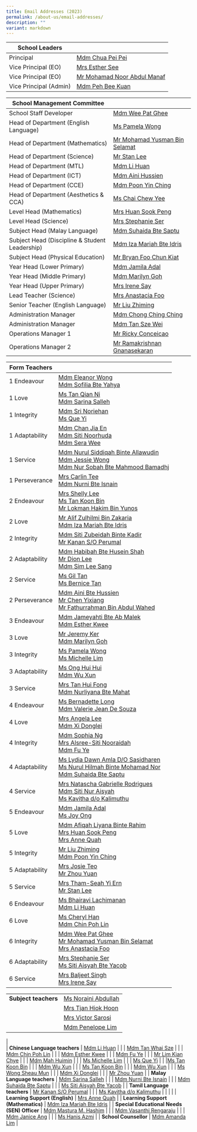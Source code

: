```yaml
---
title: Email Addresses (2023)
permalink: /about-us/email-addresses/
description: ""
variant: markdown
---
```

<!--### Email Addresses (2023)-->


| School Leaders |  |
|---|---|
| Principal  | [Mdm Chua Pei Pei](mailto:CHUA_Pei_Pei@moe.edu.sg) |
| Vice Principal (EO) | [Mrs Esther See](mailto:LING_Szengen@moe.edu.sg) |
| Vice Principal (EO)  | [Mr Mohamad Noor Abdul Manaf](mailto:Mohamad_Noor_ABDUL_MANAF@moe.edu.sg)  |
| Vice Principal (Admin)  | [Mdm Peh Bee Kuan](mailto:Peh_Bee_Kuan@moe.edu.sg)  |


| School Management Committee |  |
|---|---|
| School Staff Developer | [Mdm Wee Pat Ghee](mailto:wee_pat_ghee@moe.edu.sg) |
| Head of Department (English Language) | [Ms Pamela Wong](mailto:wong_pei_li_pamela@moe.edu.sg)  |
| Head of Department (Mathematics) | [Mr Mohamad Yusman Bin Selamat](mailto:mohamad_yusman_selamat@moe.edu.sg) |
| Head of Department (Science) | [Mr Stan Lee](mailto:lee_mun_hong@moe.edu.sg) |
| Head of Department (MTL) | [Mdm Li Huan](mailto:li_huan@moe.edu.sg) |
| Head of Department (ICT) | [Mdm Aini Hussien](mailto:aini_hussien@moe.edu.sg) |
| Head of Department (CCE) | [Mdm Poon Yin Ching](mailto:poon_yin_ching@moe.edu.sg) |
| Head of Department (Aesthetics &amp; CCA)  | [Ms Chai Chew Yee](mailto:chai_chew_yee@moe.edu.sg) |
| Level Head (Mathematics) | [Mrs Huan Sook Peng](mailto:woong_sook_peng@moe.edu.sg) |
| Level Head (Science)  | [Mrs Stephanie Ser](mailto:go_pei_ling@moe.edu.sg)  |
| Subject Head (Malay Language) | [Mdm Suhaida Bte Saptu](mailto:suhaida_saptu@moe.edu.sg) |
| Subject Head (Discipline &amp; Student Leadership) | [Mdm Iza Mariah Bte Idris](mailto:iza_mariah_idris@moe.edu.sg) |
| Subject Head (Physical Education) |[Mr Bryan Foo Chun Kiat](mailto:foo_chun_kiat_bryan@moe.edu.sg)  |
| Year Head (Lower Primary)  | [Mdm Jamila Adal](mailto:jamila_adal@moe.edu.sg) |
| Year Head (Middle Primary)   | [Mdm Marilyn Goh](mailto:marilyn_goh_jing_ling@moe.edu.sg)  |
| Year Head (Upper Primary) | [Mrs Irene Say](mailto:lee_siew_hui@moe.edu.sg) |
| Lead Teacher (Science) |[Mrs Anastacia Foo](mailto:yeo_peck_hoon_anastacia@moe.edu.sg) |
| Senior Teacher (English Language)  | [Mr Liu Zhiming](mailto:liu_zhiming@moe.edu.sg)  |
| Administration Manager  | [Mdm Chong Ching Ching](mailto:chong_ching_ching@schools.gov.sg) |
| Administration Manager | [Mdm Tan Sze Wei](mailto:tan_sze_wei@moe.edu.sg)  |
| Operations Manager 1| [Mr Ricky Conceicao](mailto:rudolph_conceicao@moe.edu.sg) |
| Operations Manager 2 | [Mr Ramakrishnan Gnanasekaran](mailto:ramakrishnan_gnanasekaran@moe.edu.sg) |

| Form Teachers |  |
|---|---|
| 1 Endeavour | [Mdm Eleanor Wong](mailto:wong_yun_ru_eleanor@moe.edu.sg)<br>[Mdm Sofilia Bte Yahya](mailto:sofilia_yahya@moe.edu.sg)  |
| 1 Love | [Ms Tan Qian Ni](mailto:tan_qian_ni@moe.edu.sg)<br>[Mdm Sarina Salleh](mailto:sarina_salleh@moe.edu.sg)  |
| 1 Integrity | [Mdm Sri Noriehan](mailto:sri_noriehan_kamis@moe.edu.sg)<br>[Ms Que Yi](mailto:que_yi@moe.edu.sg) |
| 1 Adaptability | [Mdm Chan Jia En](mailto:chan_jia_en@moe.edu.sg)<br>[Mdm Siti Noorhuda](mailto:siti_noorhuda_mohd_bagusha@moe.edu.sg)<br>[Mdm Sera Wee](mailto:wee_siew_hong@moe.edu.sg) |
| 1 Service | [Mdm Nurul Siddiqah Binte Allawudin](mailto:nurul_siddiqah_allawudin@moe.edu.sg)<br>[Mdm Jessie Wong](mailto:wong_hui_guan@moe.edu.sg)<br>[Mdm Nur Sobah Bte Mahmood Bamadhj](mailto:nur_sobah_mahmood_bamadhaj@moe.edu.sg) |
| 1 Perseverance | [Mrs Carlin Tee](mailto:carlin_mulyati@moe.edu.sg)<br>[Mdm Nurni Bte Isnain](mailto:nurni_isnain@moe.edu.sg) |
| 2 Endeavour | [Mrs Shelly Lee](mailto:quek_hwee_khim_shelly@moe.edu.sg)<br>[Ms Tan Koon Bin](mailto:tan_koon_bin@moe.edu.sg)<br>[Mr Lokman Hakim Bin Yunos](mailto:lokman_hakim_b_yunos@moe.edu.sg) |
| 2 Love | [Mr Alif Zulhilmi Bin Zakaria](mailto:alif_zulhilmi_zakaria@moe.edu.sg)<br> [Mdm Iza Mariah Bte Idris](mailto:iza_mariah_idris@moe.edu.sg)<br> |
| 2 Integrity | [Mdm Siti Zubeidah Binte Kadir](mailto:siti_zubeidah_kadir@moe.edu.sg)<br>[Mr Kanan S/O Perumal](mailto:kanan_perumal@moe.edu.sg) |
| 2 Adaptability | [Mdm Habibah Bte Husein Shah](mailto:habibah_husein_shah@moe.edu.sg)<br> [Mr Dion Lee](mailto:Lee_Jian_Jie_Dion@moe.edu.sg)<br>[Mdm Sim Lee Sang](mailto:sim_lee_sang@moe.edu.sg) <br> |
| 2 Service | [Ms Gil Tan](mailto:tan_siew_hwa@moe.edu.sg)<br>[Ms Bernice Tan](mailto:tan_li_xian@moe.edu.sg)|
| 2 Perseverance | [Mdm Aini Bte Hussien](mailto:aini_hussien@moe.edu.sg)<br>[Mr Chen Yixiang](mailto:chen_yixiang@moe.edu.sg)<br>[Mr Fathurrahman Bin Abdul Wahed](mailto:fathurrahman_abdul_wahed@moe.edu.sg) |
| 3 Endeavour  | [Mdm Jameyahti Bte Ab Malek](mailto:jameyahti_ab_malek@moe.edu.sg)<br>[Mdm Esther Kwee](mailto:kwee_wan_juan_esther@moe.edu.sg) |
| 3 Love | [Mr Jeremy Ker](mailto:ker_ting_wei_Jeremy@moe.edu.sg)<br>[Mdm Marilyn Goh](mailto:marilyn_goh_jing_ling@moe.edu.sg)
| 3 Integrity | [Ms Pamela Wong](mailto:wong_pei_li_pamela@moe.edu.sg)<br>[Ms Michelle Lim](mailto:michelle_lim_qian_wen@moe.edu.sg)<br> |
| 3 Adaptability | [Ms Ong Hui Hui](mailto:ong_hui_hui_a@moe.edu.sg)<br>[Mdm Wu Xun](mailto:wu_xun@moe.edu.sg)<br>
| 3 Service | [Mrs Tan Hui Fong](mailto:lam_hui_fong@moe.edu.sg)<br>[Mdm Nurliyana Bte Mahat](mailto:nurliyana_mahat@moe.edu.sg) |
| 4 Endeavour | [Ms Bernadette Long](mailto:long_yuan_chin_bernadette@moe.edu.sg)<br>[Mdm Valerie Jean De Souza](mailto:de_souza_valerie_jean@moe.edu.sg) |
| 4 Love | [Mrs Angela Lee](mailto:Ang_Bee_Ngoh@moe.edu.sg)<br>[Mdm Xi Donglei](mailto:xi_donglei@moe.edu.sg) |
| 4 Integrity |[Mdm Sophia Ng](mailto:sophia_ng_gay_koon@moe.edu.sg)<br>[Mrs Alsree-Siti Nooraidah](mailto:alsree@moe.edu.sg) <br>[Mdm Fu Ye](mailto:fu_ye@moe.edu.sg)  |
| 4 Adaptability | [Ms Lydia Dawn Amla D/O Sasidharen](mailto:Lydia_Dawn_Amla_Sasidharen@moe.edu.sg)<br>[Ms Nurul Hilmah Binte Mohamad Nor](mailto:nurul_hilmah_mohamad_nor@moe.edu.sg)<br>[Mdm Suhaida Bte Saptu](mailto:suhaida_saptu@moe.edu.sg) |
| 4 Service |[Mrs Natascha Gabrielle Rodrigues](mailto:natascha_gabrielle_nonis@moe.edu.sg)<br> [Mdm Siti Nur Aisyah](mailto:siti_nur_aisyah@moe.edu.sg)<br>[Ms Kavitha d/o Kalimuthu](mailto:Kavitha_Kalimuthu@moe.edu.sg)  |
| 5 Endeavour | [Mdm Jamila Adal](mailto:jamila_adal@moe.edu.sg)<br>[Ms Joy Ong](mailto:joy_ong_siok_yin@moe.edu.sg) |
| 5 Love | [Mdm Afiqah Liyana Binte Rahim](mailto:afiqah_liyana_rahim@moe.edu.sg)<br>[Mrs Huan Sook Peng](mailto:woong_sook_peng@moe.edu.sg)<br>[Mrs Anne Quah](mailto:toh_anne@moe.edu.sg)  |
| 5 Integrity | [Mr Liu Zhiming](mailto:liu_zhiming@moe.edu.sg)<br>[Mdm Poon Yin Ching](mailto:poon_yin_ching@moe.edu.sg) |
| 5 Adaptability | [Mrs Josie Teo](mailto:hsieh_josie@moe.edu.sg)<br>[Mr Zhou Yuan](mailto:zhou_yuan@moe.edu.sg) |
| 5 Service | [Mrs Tham-Seah Yi Ern](mailto:seah_yi_ern@moe.edu.sg)<br>[Mr Stan Lee](mailto:lee_mun_hong@moe.edu.sg) |
| 6 Endeavour |[Ms Bhairavi Lachimanan](mailto:Bhairavi_Lachimanan@moe.edu.sg)<br>[Mdm Li Huan](mailto:li_huan@moe.edu.sg) |
| 6 Love | [Ms Cheryl Han](mailto:han_yi_ling_cheryl@moe.edu.sg)<br>[Mdm Chin Poh Lin](mailto:chin_poh_lin@moe.edu.sg) |
| 6 Integrity | [Mdm Wee Pat Ghee](mailto:wee_pat_ghee@moe.edu.sg)<br>[Mr Mohamad Yusman Bin Selamat](mailto:mohamad_yusman_selamat@moe.edu.sg)<br>[Mrs Anastacia&nbsp;Foo](mailto:yeo_peck_hoon_anastacia@moe.edu.sg) |
| 6 Adaptability | [Mrs Stephanie Ser](mailto:go_pei_ling@moe.edu.sg) <br>[Ms Siti Aisyah Bte Yacob](mailto:siti_aisyah_yacob@moe.edu.sg) |
| 6 Service | [Mrs Baljeet Singh](mailto:baljeet_kaur_grewal@moe.edu.sg)<br>[Mrs Irene Say](mailto:lee_siew_hui@moe.edu.sg) |

|  |  |
|---|---|
| **Subject teachers** | [Ms Noraini Abdullah](mailto:noraini_abdullah_hee@moe.edu.sg) |
|   | [Mrs Tjan Hiok Hoon](mailto:tjan_hiok_hoon@moe.edu.sg) |
| | [Mrs Victor Sarosi](mailto:victor_sarosi@moe.edu.sg) |
| | [Mdm Penelope Lim](mailto:penelope_lim_siew_young@moe.edu.sg) | 
|  
| **Chinese Language teachers** | [Mdm Li Huan](mailto:li_huan@moe.edu.sg)  |
|   | [Mdm Tan Whai Sze](mailto:tan_whai_sze@moe.edu.sg) |
|   | [Mdm Chin Poh Lin](mailto:chin_poh_lin@moe.edu.sg) |
|   | [Mdm Esther Kwee](mailto:kwee_wan_juan_esther@moe.edu.sg) |
|   | [Mdm Fu Ye](mailto:fu_ye@moe.edu.sg) |
|   | [Mr Lim Kian Chye](mailto:lim_kian_chye@moe.edu.sg) |
|   | [Mdm Mah Huimin](mailto:mah_huimin@moe.edu.sg) |
|   | [Ms Michelle Lim](mailto:michelle_lim_qian_wen@moe.edu.sg) |
|   | [Ms Que Yi](mailto:que_yi@moe.edu.sg) |
|   |[Ms Tan Koon Bin](mailto:tan_koon_bin@moe.edu.sg)  |
|   | [Mdm Wu Xun](mailto:wu_xun@moe.edu.sg) |
|   | [Ms Tan Koon Bin](mailto:tan_koon_bin@moe.edu.sg) |
|   | [Mdm Wu Xun](mailto:wu_xun@moe.edu.sg) |
|   | [Ms Wong Sheau Mun](mailto:wong_sheau_mun@moe.edu.sg)  |
|   | [Mdm Xi Donglei](mailto:xi_donglei@moe.edu.sg) |
|   | [Mr Zhou Yuan](mailto:zhou_yuan@moe.edu.sg) |
| **Malay Language teachers** | [Mdm Sarina Salleh](mailto:sarina_salleh@moe.edu.sg) |
|   | [Mdm Nurni Bte Isnain](mailto:nurni_isnain@moe.edu.sg) |
|   | [Mdm Suhaida Bte Saptu](mailto:suhaida_saptu@moe.edu.sg) |
|   | [Ms Siti Aisyah Bte Yacob](mailto:siti_aisyah_yacob@moe.edu.sg) |
| **Tamil Language teachers** | [Mr Kanan S/O Perumal](mailto:kanan_perumal@moe.edu.sg) |
|   | [Ms Kavitha d/o Kalimuthu](mailto:Kavitha_Kalimuthu@moe.edu.sg) |
|   | |
| **Learning Support (English)** | [Mrs Anne Quah](mailto:toh_anne@moe.edu.sg) |
| **Learning Support (Mathematics)** | [Mdm Iza Mariah Bte Idris](mailto:iza_mariah_idris@moe.edu.sg) |
| **Special Educational Needs (SEN) Officer** | [Mdm Mastura M. Hashim](mailto:mastura_mohd_hashim@moe.edu.sg) |
|   | [Mdm Vasanthi Rengaraju](mailto:rengaraju_vasanthi@moe.edu.sg) |
|   | [Mdm Janice Ang](mailto:ang_chia_tee@moe.edu.sg) |
|   | [Ms Hanis Azmi](mailto:hanis_azmi@moe.edu.sg) |
| **School Counsellor** | [Mdm Amanda Lim](mailto:amanda_lim_le_wei@moe.edu.sg) |